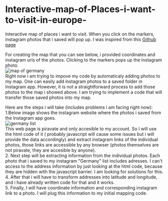 # Interactive-map-of-Places-i-want-to-visit-in-europe-
Interactive map of places i want to visit. When you click on the markers, instagram photos that i saved will pop up. I was inspired from this 
	[Github page](https://github.com/Pubs-of-Oxfordshire-Map)


For creating the map that you can see below, i provided coordinates and instagram urls of the photos. Clicking to the markers pops up the instagram photo. <br/>
![map of germany](https://user-images.githubusercontent.com/65399053/115022431-0f292500-9ec6-11eb-8053-4d9a8090fdc9.JPG)
<br/>
Right now i am trying to impove my code by automaticaly adding photos to my map. One can easily add instagram photos to a saved folder in Instagram app. However, it is not a straightforward process to add those photos to the map i showed above. I am trying to implement a code that will transfer those saved photos into my map. 

Here are the steps i will take (includes problems i am facing right now):
<br/>
1.Below image shows the instagram website where the photos i saved from the Instagram app goes. <br/>
![germany list](https://user-images.githubusercontent.com/65399053/115020785-b9ec1400-9ec3-11eb-80c6-35249d2302a5.JPG) <br/>
This web page is piravate and only accesible to my account. So I will use the html code of it ( probably javascript will cause some issues but i will provide the data accordingly) and extract instagram links of the individual photos, those links are accessible by any browser (photos themselves are not piravate, they are accesible by anyone).
<br/>
2. Next step will be extracting information from the individual photos. Each photo that i saved to my instagram "Germany" list includes adresses. I can't access to the address information by just looking at the html code, because they are hidden with the javascript barrier. I am looking for solutions for this. <br/>
4. After that i will have to transform addresses into latitude and longitude, and i have already written code for that and it works. <br/>
5. Finally, I will have coordinate information and corresponding instagram link to a photo. I will plug this information to my initial mapping code. 
